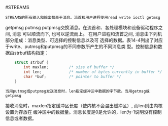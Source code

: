#STREAMS

    STREAMS的所有输入和输出都基于消息。流首和用户进程使用read write ioctl getmsg
getpmsg putmsg putpmsg交换消息。在流首和、各处理模块和设备驱动程序之间, 消息
可以顺流而下, 也可以逆流而上。
    在用户进程和流首之间, 消息由下列机部分组成：消息类型、可选择的控制信息以及可
选择的数据。表14-4列出了对应于write、putmsg和putpmsg的不同参数所产生的不同消息类
型。控制信息和数据由strbuf结构指定：
	
``` c
	struct strbuf {
		int maxlen;			/* size of buffer */	
		int len;			/* number of bytes currently in buffer */
		char *buf;			/* pointer to buffer */
	}
```

    当用putmsg或putpmsg发送消息时，len指定缓冲区中数据的字节数。当用getmsg或getpmsg
接收消息时，maxlen指定缓冲区长度（使内核不会溢出缓冲区）, 而len则由内核设置为存放在
缓冲区中的数据量。消息长度是0是允许的，len为-1说明没有控制信息或者数据。
